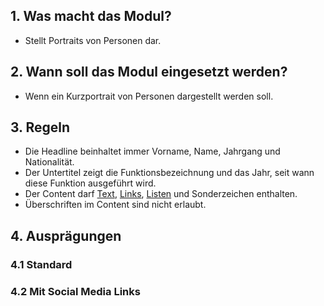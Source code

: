 ## 1. Was macht das Modul?
* Stellt Portraits von Personen dar.

## 2. Wann soll das Modul eingesetzt werden? 
* Wenn ein Kurzportrait von Personen dargestellt werden soll.

## 3. Regeln
* Die Headline beinhaltet immer Vorname, Name, Jahrgang und Nationalität.
* Der Untertitel zeigt die Funktionsbezeichnung und das Jahr, seit wann diese Funktion ausgeführt wird.
* Der Content darf [Text](WE06---Text_30823614.html), [Links](WE11---Link_30823966.html), [Listen](WE08---Liste_30823743.html) und Sonderzeichen enthalten.
* Überschriften im Content sind nicht erlaubt.

## 4. Ausprägungen
### 4.1 Standard 
### 4.2 Mit Social Media Links